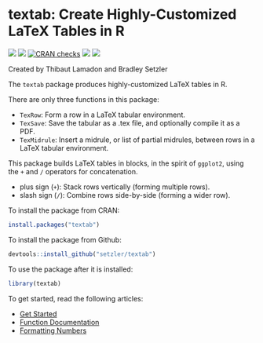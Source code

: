 textab: Create Highly-Customized LaTeX Tables in R
================

[![](http://cranlogs.r-pkg.org/badges/grand-total/textab?color=blue)](https://cran.r-project.org/package=textab)
[![](https://www.r-pkg.org/badges/version/textab?color=blue)](https://cran.r-project.org/package=textab)
[![CRAN
checks](https://badges.cranchecks.info/summary/textab.svg)](https://cran.r-project.org/web/checks/check_results_textab.html)
[![](https://img.shields.io/badge/devel%20version-1.0.0.9000-blue.svg)](https://github.com/setzler/textab)
[![](https://img.shields.io/github/last-commit/setzler/textab.svg)](https://github.com/setzler/textab/commits/main)

Created by Thibaut Lamadon and Bradley Setzler

The `textab` package produces highly-customized LaTeX tables in R.

There are only three functions in this package:

- `TexRow`: Form a row in a LaTeX tabular environment.
- `TexSave`: Save the tabular as a .tex file, and optionally compile it
  as a PDF.
- `TexMidrule`: Insert a midrule, or list of partial midrules, between
  rows in a LaTeX tabular environment.

This package builds LaTeX tables in blocks, in the spirit of `ggplot2`,
using the `+` and `/` operators for concatenation.

- plus sign (`+`): Stack rows vertically (forming multiple rows).
- slash sign (`/`): Combine rows side-by-side (forming a wider row).

To install the package from CRAN:

``` r
install.packages("textab")
```

To install the package from Github:

``` r
devtools::install_github("setzler/textab")
```

To use the package after it is installed:

``` r
library(textab)
```

To get started, read the following articles:

- [Get Started](https://setzler.github.io/textab/articles/textab.html)
- [Function
  Documentation](https://setzler.github.io/textab/reference/index.html)
- [Formatting
  Numbers](https://setzler.github.io/textab/articles/Numerics.html)
